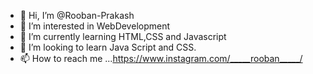 - 👋 Hi, I’m @Rooban-Prakash
- 👀 I’m interested in WebDevelopment
- 🌱 I’m currently learning HTML,CSS and Javascript
- 💞️ I’m looking to learn Java Script and CSS.
- 📫 How to reach me ...https://www.instagram.com/_____rooban_____/

<!---
Rooban-Prakash/Rooban-Prakash is a ✨ special ✨ repository because its `README.md` (this file) appears on your GitHub profile.
You can click the Preview link to take a look at your changes.
--->
